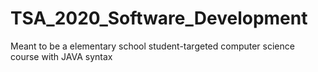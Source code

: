 # TSA_2020_Software_Development
Meant to be a elementary school student-targeted computer science course with JAVA syntax
